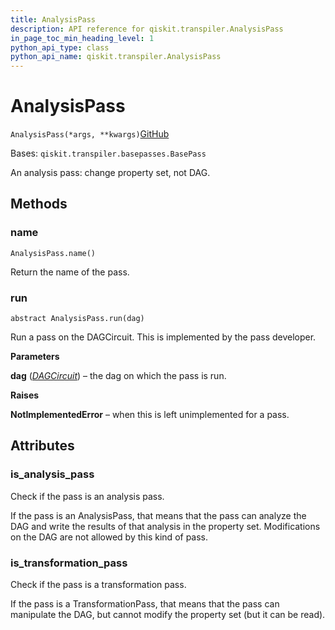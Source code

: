 ```yaml
---
title: AnalysisPass
description: API reference for qiskit.transpiler.AnalysisPass
in_page_toc_min_heading_level: 1
python_api_type: class
python_api_name: qiskit.transpiler.AnalysisPass
---
```


# AnalysisPass

<span id="qiskit.transpiler.AnalysisPass" />

`AnalysisPass(*args, **kwargs)`[GitHub](https://github.com/qiskit/qiskit/tree/stable/0.20/qiskit/transpiler/basepasses.py "view source code")

Bases: `qiskit.transpiler.basepasses.BasePass`

An analysis pass: change property set, not DAG.

## Methods

### name

<span id="qiskit.transpiler.AnalysisPass.name" />

`AnalysisPass.name()`

Return the name of the pass.

### run

<span id="qiskit.transpiler.AnalysisPass.run" />

`abstract AnalysisPass.run(dag)`

Run a pass on the DAGCircuit. This is implemented by the pass developer.

**Parameters**

**dag** ([*DAGCircuit*](qiskit.dagcircuit.DAGCircuit "qiskit.dagcircuit.DAGCircuit")) – the dag on which the pass is run.

**Raises**

**NotImplementedError** – when this is left unimplemented for a pass.

## Attributes

<span id="qiskit.transpiler.AnalysisPass.is_analysis_pass" />

### is\_analysis\_pass

Check if the pass is an analysis pass.

If the pass is an AnalysisPass, that means that the pass can analyze the DAG and write the results of that analysis in the property set. Modifications on the DAG are not allowed by this kind of pass.

<span id="qiskit.transpiler.AnalysisPass.is_transformation_pass" />

### is\_transformation\_pass

Check if the pass is a transformation pass.

If the pass is a TransformationPass, that means that the pass can manipulate the DAG, but cannot modify the property set (but it can be read).

